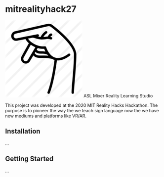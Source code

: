 # mitrealityhack27
<img src="designs/asl_sign.png" height="250" width="250">
ASL Mixer Reality Learning Studio

This project was developed at the 2020 MIT Reality Hacks Hackathon. The purpose is to pioneer the way the we teach sign language now the we have new mediums and platforms like VR/AR.

## Installation
...

## Getting Started
...
